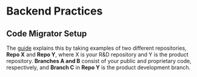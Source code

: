 # Backend Practices

## Code Migrator Setup

The [guide](/assets/Codebase-Migrator.md) explains this by taking examples of two different repositories, **Repo X** and **Repo Y**, where X is your R&D repository and Y is the product repository. **Branches A and B** consist of your public and proprietary code, respectively, and **Branch C** in  **Repo Y** is the product development branch.
